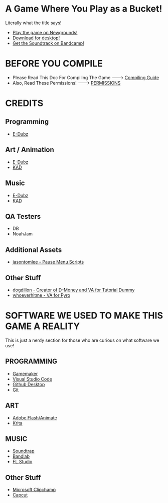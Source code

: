 # A Game Where You Play as a Bucket!

Literally what the title says!

- [Play the game on Newgrounds!](https://www.newgrounds.com/portal/view/930725)
- [Download for desktop!](https://ingogamez.itch.io/agwypaab)
- [Get the Soundtrack on Bandcamp!](https://ingogamezsoundteam.bandcamp.com/)

# BEFORE YOU COMPILE

- Please Read This Doc For Compiling The Game ---> [Compiling Guide](/docs/COMPILING.md)
- Also, Read These Permissions! ---> [PERMISSIONS](/docs/PERMISSIONS.txt)

# CREDITS

## Programming
- [E-Dubz](https://twitter.com/edubzng)

## Art / Animation
- [E-Dubz](https://e-dubz.newgrounds.com)
- [KAD](https://www.youtube.com/@KAD-CRUCIFIED)

## Music
- [E-Dubz](https://www.youtube.com/@EDubzNG)
- [KAD](https://killerbunnie93.newgrounds.com/)

## QA Testers
- DB
- NoahJam

## Additional Assets
- [jasontomlee - Pause Menu Scripts](https://marketplace.gamemaker.io/assets/7514/asset-pause-menu-basic)

## Other Stuff
- [dogdillon - Creator of D-Money and VA for Tutorial Dummy](https://twitter.com/dogdillonYT)
- [whoeverhitme - VA for Pyro](https://youtube.com/@whoeverhitme)

# SOFTWARE WE USED TO MAKE THIS GAME A REALITY

This is just a nerdy section for those who are curious on what software we use!

## PROGRAMMING
- [Gamemaker](https://store.steampowered.com/app/1670460/GameMaker/)
- [Visual Studio Code](https://code.visualstudio.com/)
- [Github Desktop](https://desktop.github.com/download/)
- [Git](https://git-scm.com/)

## ART
- [Adobe Flash/Animate](https://www.adobe.com/products/animate.html)
- [Krita](https://krita.org/en/)

## MUSIC
- [Soundtrap](https://www.soundtrap.com/)
- [Bandlab](https://www.bandlab.com/)
- [FL Studio](https://www.image-line.com/fl-studio-download/)

## Other Stuff
- [Microsoft Clipchamp](https://clipchamp.com/en/windows-video-editor/)
- [Capcut](https://www.capcut.com/tools/desktop-video-editor?utm_medium=sem&utm_source=googleadwords_int&pid=359289&af_c_id=21157337217&adset_id=162157605753&ad_id=697948663363&placement=&keyword_name=capcut&targetid=kwd-1406970026529&matchtype=e&gad_source=1&gclid=CjwKCAjwl6-3BhBWEiwApN6_koB18TujQfsYRspsTOZDbd4a8tcfK2R_8sr7AIfhtcZqW5V3Q2PS3hoC4zYQAvD_BwE)